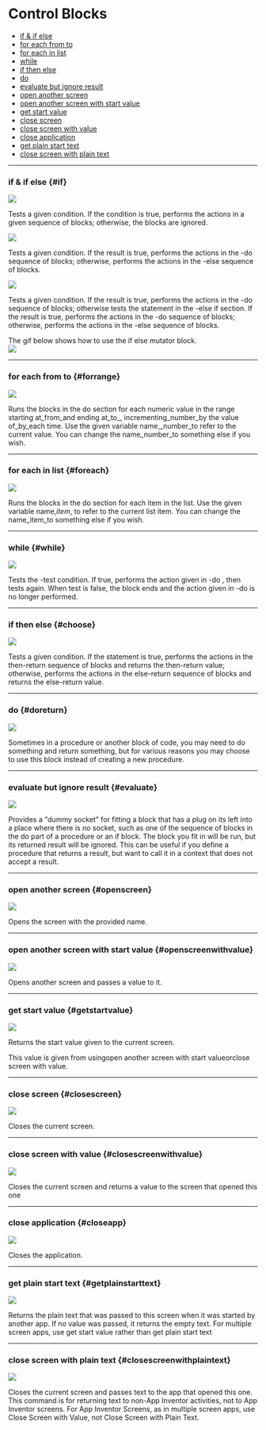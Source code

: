 # Control Blocks

* [if & if else](#if)
* [for each from to](#forrange)
* [for each in list](#foreach)
* [while](#while)
* [if then else](#choose)
* [do](#doreturn)
* [evaluate but ignore result](#evaluate)
* [open another screen](#openscreen)
* [open another screen with start value](#openscreenwithvalue)
* [get start value](#getstartvalue)
* [close screen](#closescreen)
* [close screen with value](#closescreenwithvalue)
* [close application](#closeapp)
* [get plain start text](#getplainstarttext)
* [close screen with plain text](#closescreenwithplaintext)

---

### if & if else {#if}

![](http://appinventor.mit.edu/explore/sites/all/files/UserGuide/blocks/control/if.png)

Tests a given condition. If the condition is true, performs the actions in a given sequence of blocks; otherwise, the blocks are ignored.

![](http://appinventor.mit.edu/explore/sites/all/files/UserGuide/blocks/control/ifelse.png)

Tests a given condition. If the result is true, performs the actions in the -do sequence of blocks; otherwise, performs the actions in the -else sequence of blocks.

![](http://appinventor.mit.edu/explore/sites/all/files/UserGuide/blocks/control/ifelseif.png)

Tests a given condition. If the result is true, performs the actions in the -do sequence of blocks; otherwise tests the statement in the -else if section. If the result is true, performs the actions in the -do sequence of blocks; otherwise, performs the actions in the -else sequence of blocks.

The gif below shows how to use the if else mutator block.  
![](http://appinventor.mit.edu/explore/sites/all/files/UserGuide/blocks/control/if.gif)

---

### for each from to {#forrange}

![](http://appinventor.mit.edu/explore/sites/all/files/UserGuide/blocks/control/forrange.png)

Runs the blocks in the do section for each numeric value in the range starting at_from\_and ending at\_to_, incrementing\_number\_by the value of\_by\_each time. Use the given variable name,\_number\_to refer to the current value. You can change the name\_number\_to something else if you wish.

---

### for each in list {#foreach}

![](http://appinventor.mit.edu/explore/sites/all/files/UserGuide/blocks/control/foreach.png)

Runs the blocks in the do section for each item in the list. Use the given variable name,_item_, to refer to the current list item. You can change the name\_item\_to something else if you wish.

---

### while {#while}

![](http://appinventor.mit.edu/explore/sites/all/files/UserGuide/blocks/control/while.png)

Tests the -test condition. If true, performs the action given in -do , then tests again. When test is false, the block ends and the action given in -do is no longer performed.

---

### if then else {#choose}

![](http://appinventor.mit.edu/explore/sites/all/files/UserGuide/blocks/control/choose.png)

Tests a given condition. If the statement is true, performs the actions in the then-return sequence of blocks and returns the then-return value; otherwise, performs the actions in the else-return sequence of blocks and returns the else-return value.

---

### do {#doreturn}

![](http://appinventor.mit.edu/explore/sites/all/files/UserGuide/blocks/control/doreturn.png)

Sometimes in a procedure or another block of code, you may need to do something and return something, but for various reasons you may choose to use this block instead of creating a new procedure.

---

### evaluate but ignore result {#evaluate}

![](http://appinventor.mit.edu/explore/sites/all/files/UserGuide/blocks/control/evaluate.png)

Provides a "dummy socket" for fitting a block that has a plug on its left into a place where there is no socket, such as one of the sequence of blocks in the do part of a procedure or an if block. The block you fit in will be run, but its returned result will be ignored. This can be useful if you define a procedure that returns a result, but want to call it in a context that does not accept a result.

---

### open another screen {#openscreen}

![](http://appinventor.mit.edu/explore/sites/all/files/UserGuide/blocks/control/openscreen.png)

Opens the screen with the provided name.

---

### open another screen with start value {#openscreenwithvalue}

![](http://appinventor.mit.edu/explore/sites/all/files/UserGuide/blocks/control/openscreenwithvalue.png)

Opens another screen and passes a value to it.

---

### get start value {#getstartvalue}

![](http://appinventor.mit.edu/explore/sites/all/files/UserGuide/blocks/control/getstartvalue.png)

Returns the start value given to the current screen.

This value is given from usingopen another screen with start valueorclose screen with value.

---

### close screen {#closescreen}

![](http://appinventor.mit.edu/explore/sites/all/files/UserGuide/blocks/control/closescreen.png)

Closes the current screen.

---

### close screen with value {#closescreenwithvalue}

![](http://appinventor.mit.edu/explore/sites/all/files/UserGuide/blocks/control/closescreenwithvalue.png)

Closes the current screen and returns a value to the screen that opened this one

---

### close application {#closeapp}

![](http://appinventor.mit.edu/explore/sites/all/files/UserGuide/blocks/control/closeapp.png)

Closes the application.

---

### get plain start text {#getplainstarttext}

![](http://appinventor.mit.edu/explore/sites/all/files/UserGuide/blocks/control/getplainstarttext.png)

Returns the plain text that was passed to this screen when it was started by another app. If no value was passed, it returns the empty text. For multiple screen apps, use get start value rather than get plain start text

---

### close screen with plain text {#closescreenwithplaintext}

![](http://appinventor.mit.edu/explore/sites/all/files/UserGuide/blocks/control/closescreenwithplaintext.png)

Closes the current screen and passes text to the app that opened this one. This command is for returning text to non-App Inventor activities, not to App Inventor screens. For App Inventor Screens, as in multiple screen apps, use Close Screen with Value, not Close Screen with Plain Text.

